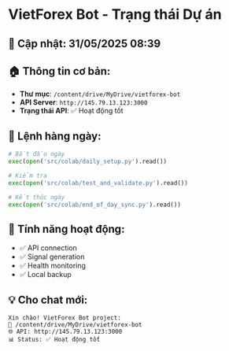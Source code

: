 # VietForex Bot - Trạng thái Dự án

## 📅 Cập nhật: 31/05/2025 08:39

## 🏠 Thông tin cơ bản:
- **Thư mục**: `/content/drive/MyDrive/vietforex-bot`
- **API Server**: `http://145.79.13.123:3000`
- **Trạng thái API**: ✅ Hoạt động tốt

## 🔄 Lệnh hàng ngày:
```python
# Bắt đầu ngày
exec(open('src/colab/daily_setup.py').read())

# Kiểm tra
exec(open('src/colab/test_and_validate.py').read())

# Kết thúc ngày  
exec(open('src/colab/end_of_day_sync.py').read())
```

## 🎯 Tính năng hoạt động:
- ✅ API connection
- ✅ Signal generation
- ✅ Health monitoring
- ✅ Local backup

## 💡 Cho chat mới:
```
Xin chào! VietForex Bot project:
📁 /content/drive/MyDrive/vietforex-bot  
🌐 API: http://145.79.13.123:3000
📊 Status: ✅ Hoạt động tốt
```
